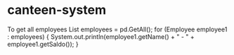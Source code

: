 # canteen-system
To get all employees
List<Employee> employees = pd.GetAll();
        for (Employee employee1 : employees) {
            System.out.println(employee1.getName() + " - " + employee1.getSaldo());
        }
